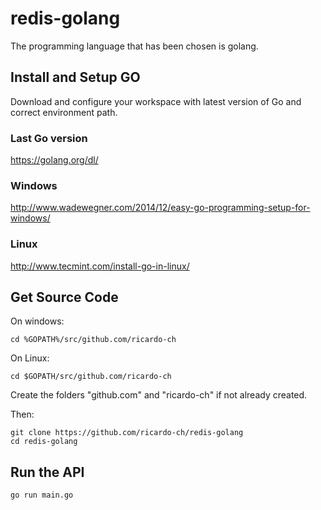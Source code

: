 

# redis-golang

The programming language that has been chosen is golang.

## Install and Setup GO
Download and configure your workspace with latest version of Go and correct environment path.

### Last Go version
https://golang.org/dl/

### Windows
http://www.wadewegner.com/2014/12/easy-go-programming-setup-for-windows/

### Linux
http://www.tecmint.com/install-go-in-linux/

## Get Source Code
On windows:
```
cd %GOPATH%/src/github.com/ricardo-ch
```

On Linux:
```
cd $GOPATH/src/github.com/ricardo-ch
```
Create the folders "github.com" and "ricardo-ch" if not already created.

Then:
```
git clone https://github.com/ricardo-ch/redis-golang
cd redis-golang
```

## Run the API
```
go run main.go
```